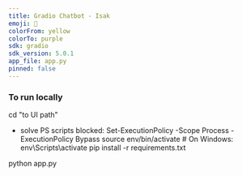 ```yaml
---
title: Gradio Chatbot - Isak
emoji: 💬
colorFrom: yellow
colorTo: purple
sdk: gradio
sdk_version: 5.0.1
app_file: app.py
pinned: false
---
```


### To run locally
cd "to UI path"
- solve PS scripts blocked: Set-ExecutionPolicy -Scope Process -ExecutionPolicy Bypass
source env/bin/activate  # On Windows: env\Scripts\activate
pip install -r requirements.txt

python app.py